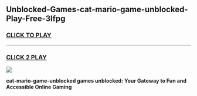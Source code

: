 
## Unblocked-Games-cat-mario-game-unblocked-Play-Free-3lfpg
<h3>
<a href="https://premium76.site?title=cat-mario-game-unblocked&ref=20A">CLICK TO PLAY</a></h3>
<hr>

<h3>
<a href="https://premium76.site?title=cat-mario-game-unblocked&ref=20A">CLICK 2 PLAY</a>
  
</h3>

<a href="https://premium76.site?title=cat-mario-game-unblocked&ref=20A"><img src="https://clearcache.store/games.png"></a>


**cat-mario-game-unblocked games unblocked: Your Gateway to Fun and Accessible Online Gaming**

